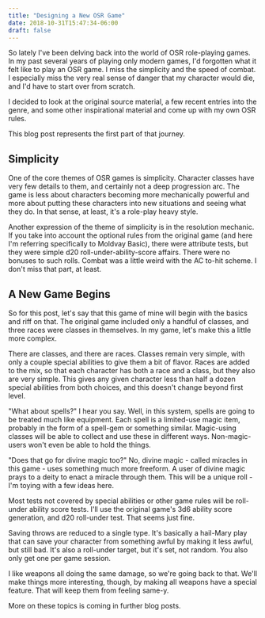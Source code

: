 ```yaml
---
title: "Designing a New OSR Game"
date: 2018-10-31T15:47:34-06:00
draft: false
---
```

So lately I've been delving back into the world of OSR role-playing games. In my past several years of playing only modern games, I'd forgotten what it felt like to play an OSR game. I miss the simplicity and the speed of combat. I especially miss the very real sense of danger that my character would die, and I'd have to start over from scratch.

I decided to look at the original source material, a few recent entries into the genre, and some other inspirational material and come up with my own OSR rules.

This blog post represents the first part of that journey.

## Simplicity

One of the core themes of OSR games is simplicity. Character classes have very few details to them, and certainly not a deep progression arc. The game is less about characters becoming more mechanically powerful and more about putting these characters into new situations and seeing what they do. In that sense, at least, it's a role-play heavy style.

Another expression of the theme of simplicity is in the resolution mechanic. If you take into account the optional rules from the original game (and here I'm referring specifically to Moldvay Basic), there were attribute tests, but they were simple d20 roll-under-ability-score affairs. There were no bonuses to such rolls. Combat was a little weird with the AC to-hit scheme. I don't miss that part, at least.

## A New Game Begins

So for this post, let's say that this game of mine will begin with the basics and riff on that. The original game included only a handful of classes, and three races were classes in themselves. In my game, let's make this a little more complex.

There are classes, and there are races. Classes remain very simple, with only a couple special abilities to give them a bit of flavor. Races are added to the mix, so that each character has both a race and a class, but they also are very simple. This gives any given character less than half a dozen special abilities from both choices, and this doesn't change beyond first level.

"What about spells?" I hear you say. Well, in this system, spells are going to be treated much like equipment. Each spell is a limited-use magic item, probably in the form of a spell-gem or something similar. Magic-using classes will be able to collect and use these in different ways. Non-magic-users won't even be able to hold the things.

"Does that go for divine magic too?" No, divine magic - called miracles in this game - uses something much more freeform. A user of divine magic prays to a deity to enact a miracle through them. This will be a unique roll - I'm toying with a few ideas here.

Most tests not covered by special abilities or other game rules will be roll-under ability score tests. I'll use the original game's 3d6 ability score generation, and d20 roll-under test. That seems just fine.

Saving throws are reduced to a single type. It's basically a hail-Mary play that can save your character from something awful by making it less awful, but still bad. It's also a roll-under target, but it's set, not random. You also only get one per game session.

I like weapons all doing the same damage, so we're going back to that. We'll make things more interesting, though, by making all weapons have a special feature. That will keep them from feeling same-y.

More on these topics is coming in further blog posts.
